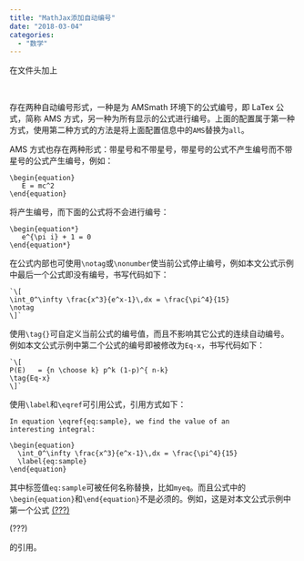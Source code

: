 ```yaml
---
title: "MathJax添加自动编号"
date: "2018-03-04"
categories: 
  - "数学"
---
```


在文件头加上

<script type="text/x-mathjax-config">MathJax.Hub.Config({config: \["MMLorHTML.js"\],jax: \["input/TeX","input/MathML","output/HTML-CSS","output/NativeMML"\],extensions: \["tex2jax.js","mml2jax.js","MathMenu.js","MathZoom.js"\], TeX: {extensions: \["AMSmath.js","AMSsymbols.js","noErrors.js","noUndefined.js"\], equationNumbers: { autoNumber: "AMS" }}});</script> <script type="text/javascript" src="https://example.com/MathJax.js?config=Accessible"></script>

 

存在两种自动编号形式，一种是为 AMSmath 环境下的公式编号，即 LaTex 公式，简称 AMS 方式，另一种为所有显示的公式进行编号。上面的配置属于第一种方式，使用第二种方式的方法是将上面配置信息中的`AMS`替换为`all`。

AMS 方式也存在两种形式：带星号和不带星号，带星号的公式不产生编号而不带星号的公式产生编号，例如：

```
\begin{equation}
   E = mc^2
\end{equation}
```

将产生编号，而下面的公式将不会进行编号：

```
\begin{equation*}
   e^{\pi i} + 1 = 0
\end{equation*}
```

在公式内部也可使用`\notag`或`\nonumber`使当前公式停止编号，例如本文公式示例中最后一个公式即没有编号，书写代码如下：

```
`\[
\int_0^\infty \frac{x^3}{e^x-1}\,dx = \frac{\pi^4}{15}
\notag
\]`
```

使用`\tag{}`可自定义当前公式的编号值，而且不影响其它公式的连续自动编号。例如本文公式示例中第二个公式的编号即被修改为`Eq-x`，书写代码如下：

```
`\[
P(E)   = {n \choose k} p^k (1-p)^{ n-k}
\tag{Eq-x}
\]`
```

使用`\label`和`\eqref`可引用公式，引用方式如下：

```
In equation \eqref{eq:sample}, we find the value of an
interesting integral:

\begin{equation}
  \int_0^\infty \frac{x^3}{e^x-1}\,dx = \frac{\pi^4}{15}
  \label{eq:sample}
\end{equation}
```

其中标签值`eq:sample`可被任何名称替换，比如`myeq`。而且公式中的`\begin{equation}`和`\end{equation}`不是必须的。例如，这是对本文公式示例中第一个公式 [(???)](http://baige5117.github.io/blog/mathjax_in_jekyll.html#)

(???)

的引用。
